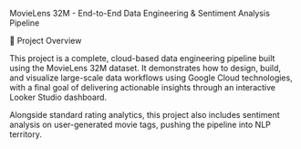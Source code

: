 MovieLens 32M - End-to-End Data Engineering & Sentiment Analysis Pipeline

📌 Project Overview

This project is a complete, cloud-based data engineering pipeline built using the MovieLens 32M dataset. It demonstrates how to design, build, and visualize large-scale data workflows using Google Cloud technologies, with a final goal of delivering actionable insights through an interactive Looker Studio dashboard.

Alongside standard rating analytics, this project also includes sentiment analysis on user-generated movie tags, pushing the pipeline into NLP territory.
